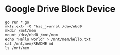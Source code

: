 # Google Drive Block Device

```
go run *.go
mkfs.ext4 -O ^has_journal /dev/nbd0
mkdir /mnt/mem
mount /dev/nbd0 /mnt/mem
echo "Hello world" > /mnt/mem/hello.txt
cat /mnt/mem/README.md
ls /mnt/mem
```